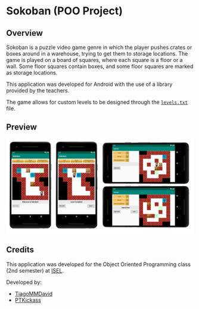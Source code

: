 # Sokoban (POO Project)

## Overview
Sokoban is a puzzle video game genre in which the player pushes crates or boxes around in a warehouse, trying to get them to storage locations. The game is played on a board of squares, where each square is a floor or a wall. Some floor squares contain boxes, and some floor squares are marked as storage locations. 

This application was developed for Android with the use of a library provided by the teachers.

The game allows for custom levels to be designed through the [`levels.txt`](/Sokoban/app/src/main/assets/levels.txt) file.

## Preview
<img src="resources/app-preview.png" width="850">

## Credits
This application was developed for the Object Oriented Programming class (2nd semester) at [ISEL](https://www.isel.pt/).

Developed by:
* [TiagoMMDavid](https://github.com/TiagoMMDavid)
* [PTKickass](https://github.com/PTKickass)
